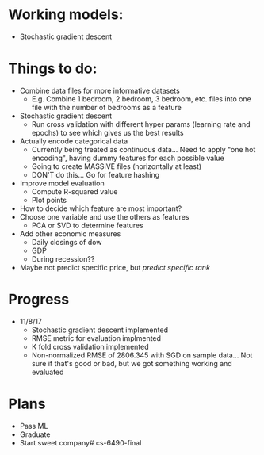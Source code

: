 # Working models:
- Stochastic gradient descent

# Things to do:
- Combine data files for more informative datasets
    - E.g. Combine 1 bedroom, 2 bedroom, 3 bedroom, etc. files into one file with the number of bedrooms as a feature
- Stochastic gradient descent
    - Run cross validation with different hyper params (learning rate and epochs) to see which gives us the best results 
- Actually encode categorical data
    - Currently being treated as continuous data... Need to apply "one hot encoding", having dummy features for each possible value
    - Going to create MASSIVE files (horizontally at least)
    - DON'T do this... Go for feature hashing
- Improve model evaluation
    - Compute R-squared value
    - Plot points
- How to decide which feature are most important?
- Choose one variable and use the others as features
    - PCA or SVD to determine features
- Add other economic measures
    - Daily closings of dow
    - GDP
    - During recession??
- Maybe not predict specific price, but *predict specific rank*

# Progress
- 11/8/17
    - Stochastic gradient descent implemented
    - RMSE metric for evaluation implmented
    - K fold cross validation implemented
    - Non-normalized RMSE of 2806.345 with SGD on sample data... Not sure if that's good or bad, but we got something working and evaluated

# Plans
- Pass ML
- Graduate
- Start sweet company# cs-6490-final
